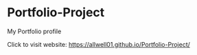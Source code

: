 # Portfolio-Project
My Portfolio profile


Click to visit website: https://allwell01.github.io/Portfolio-Project/
